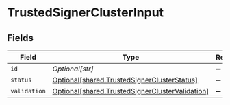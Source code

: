 # TrustedSignerClusterInput


## Fields

| Field                                                                                                        | Type                                                                                                         | Required                                                                                                     | Description                                                                                                  |
| ------------------------------------------------------------------------------------------------------------ | ------------------------------------------------------------------------------------------------------------ | ------------------------------------------------------------------------------------------------------------ | ------------------------------------------------------------------------------------------------------------ |
| `id`                                                                                                         | *Optional[str]*                                                                                              | :heavy_minus_sign:                                                                                           | N/A                                                                                                          |
| `status`                                                                                                     | [Optional[shared.TrustedSignerClusterStatus]](undefined/models/shared/trustedsignerclusterstatus.md)         | :heavy_minus_sign:                                                                                           | N/A                                                                                                          |
| `validation`                                                                                                 | [Optional[shared.TrustedSignerClusterValidation]](undefined/models/shared/trustedsignerclustervalidation.md) | :heavy_minus_sign:                                                                                           | N/A                                                                                                          |